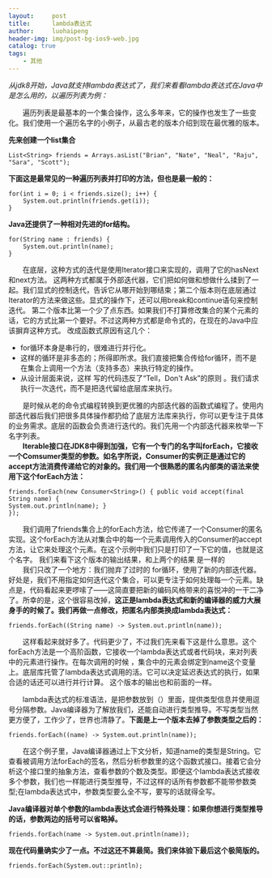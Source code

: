 ```yaml
---
layout:     post
title:      lambda表达式
author:     luohaipeng
header-img: img/post-bg-ios9-web.jpg
catalog: true
tags:
    - 其他
---
```

*从jdk8开始，Java就支持lambda表达式了，我们来看看lambda表达式在Java中是怎么用的，以遍历列表为例：*  

&emsp;&emsp;遍历列表是最基本的一个集合操作，这么多年来，它的操作也发生了一些变化。我们使用一个遍历名字的小例子，从最古老的版本介绍到现在最优雅的版本。  

**先来创建一个list集合**
```
List<String> friends = Arrays.asList("Brian", "Nate", "Neal", "Raju", "Sara", "Scott");
```

**下面这是最常见的一种遍历列表并打印的方法，但也是最一般的：**
```
for(int i = 0; i < friends.size(); i++) {
    System.out.println(friends.get(i));
}
```
**Java还提供了一种相对先进的for结构。**
```
for(String name : friends) {
    System.out.println(name);
}
```
&emsp;&emsp;在底层，这种方式的迭代是使用Iterator接口来实现的，调用了它的hasNext和next方法。 这两种方式都属于外部迭代器，它们把如何做和想做什么揉到了一起。我们显式的控制迭代，告诉它从哪开始到哪结束；第二个版本则在底层通过Iterator的方法来做这些。显式的操作下，还可以用break和continue语句来控制迭代。 第二个版本比第一个少了点东西。如果我们不打算修改集合的某个元素的话，它的方式比第一个要好。不过这两种方式都是命令式的，在现在的Java中应该摒弃这种方式。 改成函数式原因有这几个：  
- for循环本身是串行的，很难进行并行化。
- 这样的循环是非多态的；所得即所求。我们直接把集合传给for循环，而不是在集合上调用一个方法（支持多态）来执行特定的操作。
- 从设计层面来说，这样 写的代码违反了“Tell，Don't Ask”的原则 。我们请求执行一次迭代，而不是把迭代留给底层库来执行。

&emsp;&emsp;是时候从老的命令式编程转换到更优雅的内部迭代器的函数式编程了。使用内部迭代器后我们把很多具体操作都扔给了底层方法库来执行，你可以更专注于具体的业务需求。底层的函数会负责进行迭代的。我们先用一个内部迭代器来枚举一下名字列表。  
**&emsp;&emsp;Iterable接口在JDK8中得到加强，它有一个专门的名字叫forEach，它接收一个Comsumer类型的参数。如名字所说，Consumer的实例正是通过它的accept方法消费传递给它的对象的。我们用一个很熟悉的匿名内部类的语法来使用下这个forEach方法：**
```
friends.forEach(new Consumer<String>() { public void accept(final String name) {
System.out.println(name); }
});
```
&emsp;&emsp;我们调用了friends集合上的forEach方法，给它传递了一个Consumer的匿名实现。这个forEach方法从对集合中的每一个元素调用传入的Consumer的accept方法，让它来处理这个元素。在这个示例中我们只是打印了一下它的值，也就是这个名字。 我们来看下这个版本的输出结果，和上两个的结果 是一样的  
&emsp;&emsp;我们只改了一个地方：我们抛弃了过时的 for循环，使用了新的内部迭代器。好处是，我们不用指定如何迭代这个集合，可以更专注于如何处理每一个元素。缺点是，代码看起来更啰嗦了——这简直要把新的编码风格带来的喜悦冲的一干二净了。所幸的是，这个很容易改掉，**这正是lambda表达式和新的编译器的威力大展身手的时候了。我们再做一点修改，把匿名内部类换成lambda表达式：**  
```
friends.forEach((String name) -> System.out.println(name));
```
&emsp;&emsp;这样看起来就好多了。代码更少了，不过我们先来看下这是什么意思。这个forEach方法是一个高阶函数，它接收一个lambda表达式或者代码块，来对列表中的元素进行操作。在每次调用的时候 ，集合中的元素会绑定到name这个变量上。底层库托管了lambda表达式调用的活。它可以决定延迟表达式的执行，如果合适的话还可以进行并行计算。 这个版本的输出也和前面的一样。  

&emsp;&emsp;lambda表达式的标准语法，是把参数放到（）里面，提供类型信息并使用逗号分隔参数。Java编译器为了解放我们，还能自动进行类型推导。不写类型当然更方便了，工作少了，世界也清静了。**下面是上一个版本去掉了参数类型之后的：**  
```
friends.forEach((name) -> System.out.println(name));
```
&emsp;&emsp;在这个例子里，Java编译器通过上下文分析，知道name的类型是String。它查看被调用方法forEach的签名，然后分析参数里的这个函数式接口。接着它会分析这个接口里的抽象方法，查看参数的个数及类型。即便这个lambda表达式接收多个参数，我们也一样能进行类型推导，不过这样的话所有参数都不能带参数类型;在lambda表达式中，参数类型要么全不写，要写的话就得全写。  

**Java编译器对单个参数的lambda表达式会进行特殊处理：如果你想进行类型推导的话，参数两边的括号可以省略掉。**
```
friends.forEach(name -> System.out.println(name));
```
**现在代码量确实少了一点。不过这还不算最简。我们来体验下最后这个极简版的。**
```
friends.forEach(System.out::println);
```